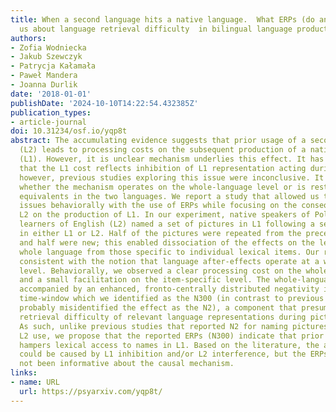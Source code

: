 ```yaml
---
title: When a second language hits a native language.  What ERPs (do and do not) tell
  us about language retrieval difficulty  in bilingual language production. Preprint.
authors:
- Zofia Wodniecka
- Jakub Szewczyk
- Patrycja Kałamała
- Paweł Mandera
- Joanna Durlik
date: '2018-01-01'
publishDate: '2024-10-10T14:22:54.432385Z'
publication_types:
- article-journal
doi: 10.31234/osf.io/yqp8t
abstract: The accumulating evidence suggests that prior usage of a second language
  (L2) leads to processing costs on the subsequent production of a native language
  (L1). However, it is unclear mechanism underlies this effect. It has been proposed
  that the L1 cost reflects inhibition of L1 representation acting during L1 production;
  however, previous studies exploring this issue were inconclusive. It is also unsettled
  whether the mechanism operates on the whole-language level or is restricted to translation
  equivalents in the two languages. We report a study that allowed us to address both
  issues behaviorally with the use of ERPs while focusing on the consequences of using
  L2 on the production of L1. In our experiment, native speakers of Polish (L1) and
  learners of English (L2) named a set of pictures in L1 following a set of pictures
  in either L1 or L2. Half of the pictures were repeated from the preceding block
  and half were new; this enabled dissociation of the effects on the level of the
  whole language from those specific to individual lexical items. Our results are
  consistent with the notion that language after-effects operate at a whole-language
  level. Behaviorally, we observed a clear processing cost on the whole-language level
  and a small facilitation on the item-specific level. The whole-language effect was
  accompanied by an enhanced, fronto-centrally distributed negativity in the 250–350ms
  time-window which we identified as the N300 (in contrast to previous research, which
  probably misidentified the effect as the N2), a component that presumably reflects
  retrieval difficulty of relevant language representations during picture naming.
  As such, unlike previous studies that reported N2 for naming pictures in L1 after
  L2 use, we propose that the reported ERPs (N300) indicate that prior usage of L2
  hampers lexical access to names in L1. Based on the literature, the after-effects
  could be caused by L1 inhibition and/or L2 interference, but the ERPs so far have
  not been informative about the causal mechanism.
links:
- name: URL
  url: https://psyarxiv.com/yqp8t/
---
```

